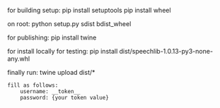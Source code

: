 for building setup:
    pip install setuptools
    pip install wheel

on root:
    python setup.py sdist bdist_wheel

for publishing:
    pip install twine

for install locally for testing:
    pip install dist/speechlib-1.0.13-py3-none-any.whl

finally run:
    twine upload dist/*

    fill as follows:
        username: __token__
        password: {your token value}